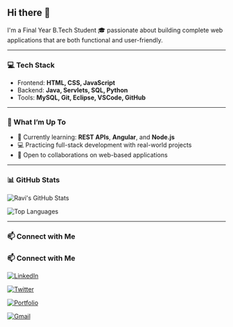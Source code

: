 ## Hi there 👋  
I'm a Final Year B.Tech Student 🎓 passionate about building complete web applications that are both functional and user-friendly.

---

### 💻 Tech Stack  
- Frontend: **HTML, CSS, JavaScript**  
- Backend: **Java, Servlets, SQL, Python**  
- Tools: **MySQL, Git, Eclipse, VSCode, GitHub**

---

### 🚀 What I’m Up To  
- 🌱 Currently learning: **REST APIs**, **Angular**, and **Node.js**  
- 💻 Practicing full-stack development with real-world projects  
- 🤝 Open to collaborations on web-based applications

---

### 📊 GitHub Stats  

![Ravi's GitHub Stats](https://github-readme-stats.vercel.app/api?username=Ravi-narayana-brahma&show_icons=true&theme=radical)  

![Top Languages](https://github-readme-stats.vercel.app/api/top-langs/?username=Ravi-narayana-brahma&layout=compact&theme=radical)

---

### 📫 Connect with Me

### 📫 Connect with Me

[![LinkedIn](https://img.shields.io/badge/LinkedIn-blue?style=flat-rounded&logo=linkedin&logoColor=white)](https://www.linkedin.com/in/your-linkedin-profile)

[![Twitter](https://img.shields.io/badge/Twitter-1DA1F2?style=flat-rounded&logo=twitter&logoColor=white)](https://twitter.com/your-twitter)

[![Portfolio](https://img.shields.io/badge/Portfolio-000?style=flat-rounded&logo=github&logoColor=white)](https://your-portfolio.com)

[![Gmail](https://img.shields.io/badge/Gmail-D14836?style=flat-rounded&logo=gmail&logoColor=white)](mailto:your-email@example.com)


